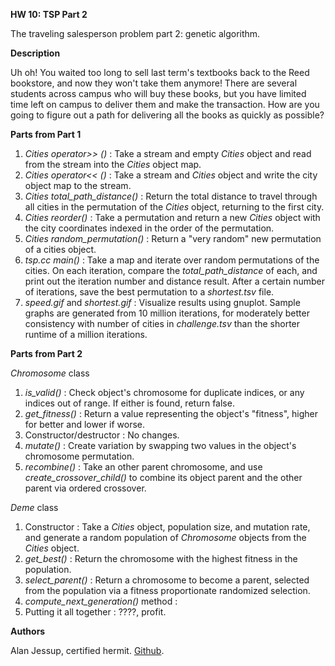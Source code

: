 **HW 10: TSP Part 2**

The traveling salesperson problem part 2: genetic algorithm.

**Description**

Uh oh! You waited too long to sell last term's textbooks back to the Reed bookstore, and now they won't take them anymore! There are several students across campus who will buy these books, but you have limited time left on campus to deliver them and make the transaction. How are you going to figure out a path for delivering all the books as quickly as possible?

**Parts from Part 1**
1. *Cities operator>> ()* : Take a stream and empty *Cities* object and read from the stream into the *Cities* object map.
2. *Cities operator<< ()* : Take a stream and *Cities* object and write the city object map to the stream.
3. *Cities total_path_distance()* : Return the total distance to travel through all cities in the permutation of the *Cities* object, returning to the first city.
4. *Cities reorder()* : Take a permutation and return a new *Cities* object with the city coordinates indexed in the order of the permutation.
5. *Cities random_permutation()* : Return a "very random" new permutation of a cities object.
6. *tsp.cc main()* : Take a map and iterate over random permutations of the cities. On each iteration, compare the *total_path_distance* of each, and print out the iteration number and distance result. After a certain number of iterations, save the best permutation to a *shortest.tsv* file.
7. *speed.gif* and *shortest.gif* : Visualize results using gnuplot. Sample graphs are generated from 10 million iterations, for moderately better consistency with number of cities in *challenge.tsv* than the shorter runtime of a million iterations.

**Parts from Part 2**

*Chromosome* class
1. *is_valid()* : Check object's chromosome for duplicate indices, or any indices out of range. If either is found, return false.
2. *get_fitness()* : Return a value representing the object's "fitness", higher for better and lower if worse.
3. Constructor/destructor : No changes.
4. *mutate()* : Create variation by swapping two values in the object's chromosome permutation.
5. *recombine()* : Take an other parent chromosome, and use *create_crossover_child()* to combine its object parent and the other parent via ordered crossover.

*Deme* class
1. Constructor : Take a *Cities* object, population size, and mutation rate, and generate a random population of *Chromosome* objects from the *Cities* object.
2. *get_best()* : Return the chromosome with the highest fitness in the population.
3. *select_parent()* : Return a chromosome to become a parent, selected from the population via a fitness proportionate randomized selection.
4. *compute_next_generation()* method :
3. Putting it all together : ????, profit.

**Authors**

Alan Jessup, certified hermit. [Github](https://github.com/alwritescode).
